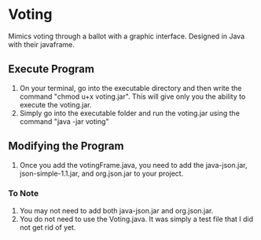 # Voting
Mimics voting through a ballot with a graphic interface. Designed in Java with their javaframe.

## Execute Program
1. On your terminal, go into the executable directory and then write the command "chmod u+x voting.jar".  This will give only you the ability to execute the voting.jar.
2. Simply go into the executable folder and run the voting.jar using the command "java -jar voting"

## Modifying the Program
1. Once you add the votingFrame.java, you need to add the java-json.jar, json-simple-1.1.jar, and org.json.jar to your project.


### To Note
1. You may not need to add both java-json.jar and org.json.jar.
2. You do not need to use the Voting.java.  It was simply a test file that I did not get rid of yet.
